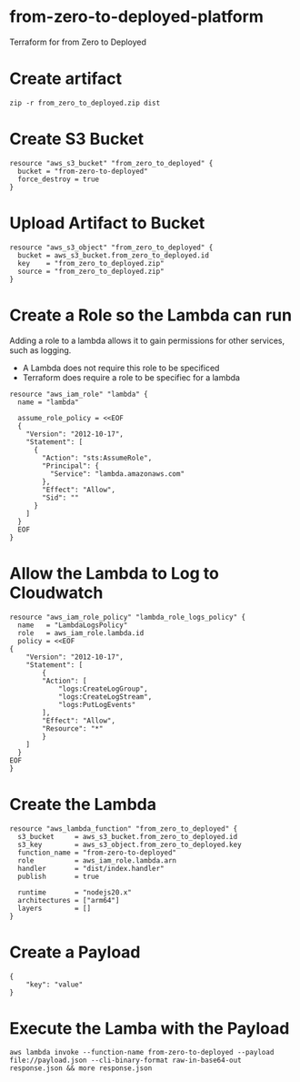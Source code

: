 # from-zero-to-deployed-platform
Terraform for from Zero to Deployed

# Create artifact

```
zip -r from_zero_to_deployed.zip dist
```

# Create S3 Bucket

```
resource "aws_s3_bucket" "from_zero_to_deployed" {
  bucket = "from-zero-to-deployed"
  force_destroy = true
}
```

# Upload Artifact to Bucket

```
resource "aws_s3_object" "from_zero_to_deployed" {
  bucket = aws_s3_bucket.from_zero_to_deployed.id
  key    = "from_zero_to_deployed.zip"
  source = "from_zero_to_deployed.zip"
}
```
# Create a Role so the Lambda can run

Adding a role to a lambda allows it to gain permissions for other services, such as logging.

- A Lambda does not require this role to be specificed
- Terraform does require a role to be specifiec for a lambda

```
resource "aws_iam_role" "lambda" {
  name = "lambda"

  assume_role_policy = <<EOF
  {
    "Version": "2012-10-17",
    "Statement": [
      {
        "Action": "sts:AssumeRole",
        "Principal": {
          "Service": "lambda.amazonaws.com"
        },
        "Effect": "Allow",
        "Sid": ""
      }
    ]
  }
  EOF
}
```

# Allow the Lambda to Log to Cloudwatch
```
resource "aws_iam_role_policy" "lambda_role_logs_policy" {
  name   = "LambdaLogsPolicy"
  role   = aws_iam_role.lambda.id
  policy = <<EOF
{
    "Version": "2012-10-17",
    "Statement": [
        {
        "Action": [
            "logs:CreateLogGroup",
            "logs:CreateLogStream",
            "logs:PutLogEvents"
        ],
        "Effect": "Allow",
        "Resource": "*"
        }
    ]
  }
EOF
}
```

# Create the Lambda
```
resource "aws_lambda_function" "from_zero_to_deployed" {
  s3_bucket     = aws_s3_bucket.from_zero_to_deployed.id
  s3_key        = aws_s3_object.from_zero_to_deployed.key
  function_name = "from-zero-to-deployed"
  role          = aws_iam_role.lambda.arn
  handler       = "dist/index.handler"
  publish       = true

  runtime       = "nodejs20.x"
  architectures = ["arm64"]
  layers        = []
}
```

# Create a Payload

```
{
    "key": "value"
}
```

# Execute the Lamba with the Payload
```
aws lambda invoke --function-name from-zero-to-deployed --payload file://payload.json --cli-binary-format raw-in-base64-out response.json && more response.json
```






